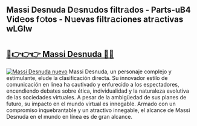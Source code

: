 ## Massi Desnuda D𝚎sn𝚞dos filtr𝚊dos - Parts-uB4 Vid𝚎os f𝚘tos - N𝚞evas filtr𝚊ciones atr𝚊ctivas wLGlw

# <h2><a href="http://mb1ijl.tromn.icu/?c=Massi+Desnuda">🔗👉👉👉 Massi Desnuda 🔗🔗</a></h2>

[![Massi Desnuda nuevo](https://i.imgur.com/pEAQMta.gif)](http://mb1ijl.tromn.icu/?c=Massi+Desnuda)
Massi Desnuda, un personaje complejo y estimulante, elude la clasificación directa. Su innovador estilo de comunicación en línea ha cautivado y enfurecido a los espectadores, encendiendo debates sobre ética, individualidad y la naturaleza evolutiva de las sociedades virtuales. A pesar de la ambigüedad de sus planes de futuro, su impacto en el mundo virtual es innegable. Armado con un compromiso inquebrantable y un atractivo innegable, el alcance de Massi Desnuda en el mundo en línea es de gran alcance.
